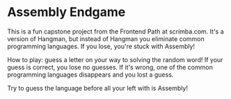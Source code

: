 # Assembly Endgame

This is a fun capstone project from the Frontend Path at scrimba.com. It's a version of Hangman, but 
instead of Hangman you eliminate common programming languages. If you lose, you're stuck with Assembly!

How to play: guess a letter on your way to solving the random word! If your guess is correct, you 
lose no guesses. If it's wrong, one of the common programming languages disappears and you lost a guess.

Try to guess the language before all your left with is Assembly!